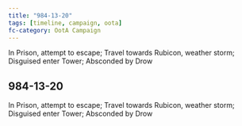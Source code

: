 ```yaml
---
title: "984-13-20"
tags: [timeline, campaign, oota]
fc-category: OotA Campaign
---
```

<span class='ob-timelines'
	data-date='984-13-20-00'
	data-title='Campaign: NAGA Adventures'
	data-class='orange'> In Prison, attempt to escape; Travel towards Rubicon, weather storm; Disguised enter Tower; Absconded by Drow </span>
## 984-13-20
In Prison, attempt to escape; Travel towards Rubicon, weather storm; Disguised enter Tower; Absconded by Drow
